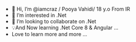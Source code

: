 - 👋 Hi, I’m @iamcraz / Pooya Vahidi/ 18 y.o From IR
- 👀 I’m interested in .Net
- 💞️ I’m looking to collaborate on .Net
- 💡And Now learning .Net Core 8 & Angular ...
- Love to learn more and more ...
<!---
iamcraz/iamcraz is a ✨ special ✨ repository because its `README.md` (this file) appears on your GitHub profile.
You can click the Preview link to take a look at your changes.
--->
